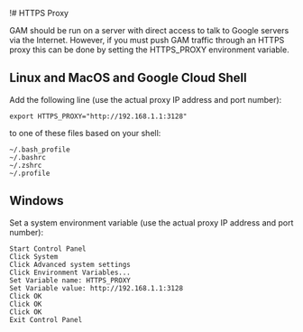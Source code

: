 !# HTTPS Proxy

GAM should be run on a server with direct access to talk to Google servers via the Internet.
However, if you must push GAM traffic through an HTTPS proxy this can be done by setting the HTTPS_PROXY environment variable.

## Linux and MacOS and Google Cloud Shell

Add the following line (use the actual proxy IP address and port number):
```
export HTTPS_PROXY="http://192.168.1.1:3128"
```
to one of these files based on your shell:
```
~/.bash_profile
~/.bashrc
~/.zshrc
~/.profile
```
## Windows

Set a system environment variable (use the actual proxy IP address and port number):
```
Start Control Panel
Click System
Click Advanced system settings
Click Environment Variables...
Set Variable name: HTTPS_PROXY
Set Variable value: http://192.168.1.1:3128
Click OK
Click OK
Click OK
Exit Control Panel
```
